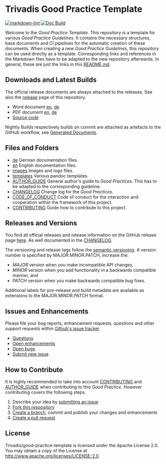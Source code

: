 # Trivadis Good Practice Template

<!-- markdownlint-disable MD013 -->
[![markdown-lint](https://github.com/Trivadis/good-practice-template/actions/workflows/mdlint.yml/badge.svg)](https://github.com/Trivadis/good-practice-template/actions/workflows/mdlint.yml) [![Doc Build](https://github.com/Trivadis/good-practice-template/actions/workflows/pandoc_builds.yml/badge.svg)](https://github.com/Trivadis/good-practice-template/actions/workflows/pandoc_builds.yml)

Welcome to the *Good Practice Template*. This repository is a template for various *Good Practice Guidelines*. It contains the necessary structures, base documents and CI pipelines for the automatic creation of these documents. When creating a new *Good Practice Guidelines*, this repository can be used directly as a template. Corresponding links and references in the Markdown files have to be adapted to the new repository afterwards. In general, these are just the links in this [README.md](README.md).




## Downloads and Latest Builds

The official release documents are always attached to the releases. See also the
[release](https://github.com/Trivadis/good-practice-template/releases) page of
this repository.

- Word document [en](https://github.com/Trivadis/good-practice-template/releases/download/v0.1.0/tvd-good-practice-template_en.docx), [de](https://github.com/Trivadis/good-practice-template/releases/download/v0.1.0/tvd-good-practice-template_de.docx)
- PDF document [en](https://github.com/Trivadis/good-practice-template/releases/download/v0.1.0/tvd-good-practice-template_en.pdf), [de](https://github.com/Trivadis/good-practice-template/releases/download/v0.1.0/tvd-good-practice-template_de.pdf)
- [Source code](https://github.com/Trivadis/good-practice-template/archive/v0.1.0.zip/)

Nightly Builds respectively builds on commit are attached as artefacts to the
GitHub workflow, see [Generated Documents](https://nightly.link/Trivadis/good-practice-template/workflows/pandoc_builds/main/Generated%20Documents.zip).

## Files and Folders

- [de](de) German documentation files.
- [en](en) English documentation files.
- [images](images) Images and logo files.
- [templates](templates) Various pandoc templates.
- [AUTHOR_GUIDE](AUTHOR_GUIDE.md) General author's guide to *Good Practices*.
  This has to be adapted to the corresponding guideline.
- [CHANGELOG](CHANGELOG.md) Change log for the *Good Practices*.
- [CODE_OF_CONDUCT](CODE_OF_CONDUCT.md) Code of conduct for the interaction
  and cooperation within the framework of this project.
- [CONTRIBUTING](CONTRIBUTING.md) Guide how to contribute to this project.

## Releases and Versions

You find all official releases and release information on the GitHub release page [here](https://github.com/Trivadis/good-practice-template/releases). As well documented in the [CHANGELOG](CHANGELOG.md).

The versioning and release tags follow the [semantic versioning](https://semver.org/).
A version number is specified by MAJOR.MINOR.PATCH, increase the:

- *MAJOR* version when you make incompatible API changes,
- *MINOR* version when you add functionality in a backwards compatible manner, and
- *PATCH* version when you make backwards compatible bug fixes.

Additional labels for pre-release and build metadata are available as extensions to the MAJOR.MINOR.PATCH format.

## Issues and Enhancements

Please file your bug reports, enhancement requests, questions and other support requests within [Github's issue tracker](https://help.github.com/articles/about-issues/).

- [Questions](https://github.com/Trivadis/good-practice-template/issues?q=is%3Aissue+label%3Aquestion)
- [Open enhancements](https://github.com/Trivadis/good-practice-template/issues?q=is%3Aopen+is%3Aissue+label%3Aenhancement)
- [Open bugs](https://github.com/Trivadis/good-practice-template/issues?q=is%3Aopen+is%3Aissue+label%3Abug)
- [Submit new issue](https://github.com/Trivadis/good-practice-template/issues/new)

## How to Contribute

It is highly recommended to take into account [CONTRIBUTING](CONTRIBUTING.md) and [AUTHOR_GUIDE](AUTHOR_GUIDE.md) when contributing to this *Good Practice*. However contributing covers the following steps.

1. Describe your idea by [submitting an issue](https://github.com/Trivadis/good-practice-template/issues/new)
2. [Fork this respository](https://github.com/Trivadis/good-practice-template/fork)
3. [Create a branch](https://help.github.com/articles/creating-and-deleting-branches-within-your-repository/), commit and publish your changes and enhancements
4. [Create a pull request](https://help.github.com/articles/creating-a-pull-request/)

## License

Trivadis/good-practice-template
 is licensed under the Apache License 2.0. You may obtain a copy of the License at <http://www.apache.org/licenses/LICENSE-2.0>.
